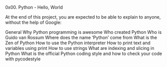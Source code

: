 0x00. Python - Hello, World

At the end of this project, you are expected to be able to explain to anyone, without the help of Google:

General
Why Python programming is awesome
Who created Python
Who is Guido van Rossum
Where does the name ‘Python’ come from
What is the Zen of Python
How to use the Python interpreter
How to print text and variables using print
How to use strings
What are indexing and slicing in Python
What is the official Python coding style and how to check your code with pycodestyle
